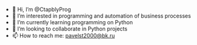 - 👋 Hi, I’m @CtapblyProg
- 👀 I’m interested in programming and automation of business processes
- 🌱 I’m currently learning programming on Python
- 💞️ I’m looking to collaborate in Python projects
- 📫 How to reach me: pavelst2000@bk.ru

<!---
CtapblyProg/CtapblyProg is a ✨ special ✨ repository because its `README.md` (this file) appears on your GitHub profile.
You can click the Preview link to take a look at your changes.
--->
